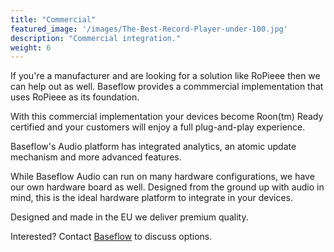 ```yaml
---
title: "Commercial"
featured_image: '/images/The-Best-Record-Player-under-100.jpg'
description: "Commercial integration."
weight: 6
---
```

If you're a manufacturer and are looking for a solution like RoPieee then we can help out as well.
Baseflow provides a commmercial implementation that uses RoPieee as its foundation.

With this commercial implementation your devices become Roon(tm) Ready certified and your customers
will enjoy a full plug-and-play experience.

Baseflow's Audio platform has integrated analytics, an atomic update mechanism and more advanced features.

While Baseflow Audio can run on many hardware configurations, we have our own hardware board as well.
Designed from the ground up with audio in mind, this is the ideal hardware platform to integrate in your devices.

Designed and made in the EU we deliver premium quality.

Interested? Contact [Baseflow](https://baseflow.com) to discuss options.

<!---
![Baseflow](/images/baseflow-logo-small.png)
-->
